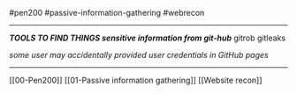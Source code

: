 #pen200 #passive-information-gathering #webrecon 

---
***TOOLS TO FIND THINGS sensitive information from git-hub***
gitrob
gitleaks

*some user may accidentally provided user credentials in GitHub pages*


---
[[00-Pen200]] 
[[01-Passive information gathering]]
[[Website recon]]